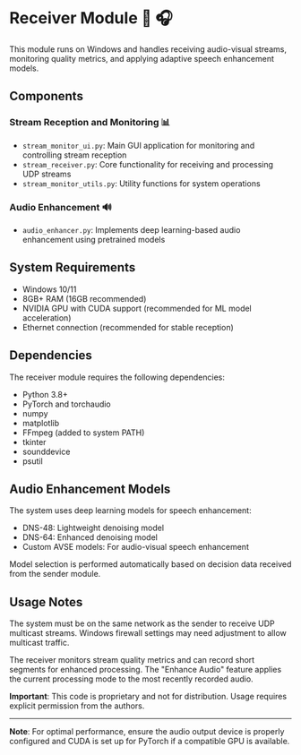 # Receiver Module 📡 🎧

This module runs on Windows and handles receiving audio-visual streams, monitoring quality metrics, and applying adaptive speech enhancement models.

## Components

### Stream Reception and Monitoring 📊
- `stream_monitor_ui.py`: Main GUI application for monitoring and controlling stream reception
- `stream_receiver.py`: Core functionality for receiving and processing UDP streams
- `stream_monitor_utils.py`: Utility functions for system operations

### Audio Enhancement 🔊
- `audio_enhancer.py`: Implements deep learning-based audio enhancement using pretrained models

## System Requirements

- Windows 10/11
- 8GB+ RAM (16GB recommended)
- NVIDIA GPU with CUDA support (recommended for ML model acceleration)
- Ethernet connection (recommended for stable reception)

## Dependencies

The receiver module requires the following dependencies:
- Python 3.8+
- PyTorch and torchaudio
- numpy
- matplotlib
- FFmpeg (added to system PATH)
- tkinter
- sounddevice
- psutil

## Audio Enhancement Models

The system uses deep learning models for speech enhancement:
- DNS-48: Lightweight denoising model
- DNS-64: Enhanced denoising model
- Custom AVSE models: For audio-visual speech enhancement

Model selection is performed automatically based on decision data received from the sender module.

## Usage Notes

The system must be on the same network as the sender to receive UDP multicast streams. Windows firewall settings may need adjustment to allow multicast traffic.

The receiver monitors stream quality metrics and can record short segments for enhanced processing. The "Enhance Audio" feature applies the current processing mode to the most recently recorded audio.

**Important**: This code is proprietary and not for distribution. Usage requires explicit permission from the authors.

---

**Note**: For optimal performance, ensure the audio output device is properly configured and CUDA is set up for PyTorch if a compatible GPU is available.
